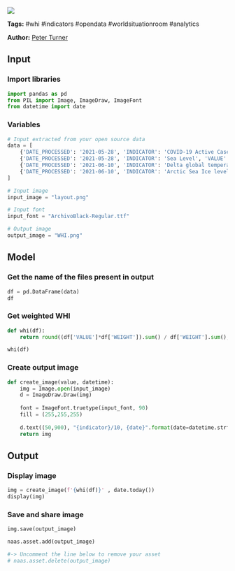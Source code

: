 <a href="https://app.naas.ai/user-redirect/naas/downloader?url=https://raw.githubusercontent.com/jupyter-naas/awesome-notebooks/master/WSR/WHI_Create_indicator.ipynb" target="_parent"><img src="https://naasai-public.s3.eu-west-3.amazonaws.com/open_in_naas.svg"/></a>

**Tags:** #whi #indicators #opendata #worldsituationroom #analytics

**Author:** [Peter Turner](https://www.linkedin.com/in/peter-turner-0839aa116/)

## Input

### Import libraries


```python
import pandas as pd
from PIL import Image, ImageDraw, ImageFont
from datetime import date
```

### Variables


```python
# Input extracted from your open source data
data = [
    {'DATE_PROCESSED': '2021-05-28', 'INDICATOR': 'COVID-19 Active Cases', 'VALUE': 0.21, 'WEIGHT': 4},
    {'DATE_PROCESSED': '2021-05-28', 'INDICATOR': 'Sea Level', 'VALUE': 4.951165245651996, 'WEIGHT': 2},
    {'DATE_PROCESSED': '2021-06-10', 'INDICATOR': 'Delta global temperature', 'VALUE': 4.9, 'WEIGHT': 4},
    {'DATE_PROCESSED': '2021-06-10', 'INDICATOR': 'Arctic Sea Ice level (million square km)', 'VALUE': 4.9, 'WEIGHT': 2}
]

# Input image
input_image = "layout.png"

# Input font
input_font = "ArchivoBlack-Regular.ttf"

# Output image
output_image = "WHI.png"
```

## Model

### Get the name of the files present in output


```python
df = pd.DataFrame(data)
df
```

### Get weighted WHI


```python
def whi(df):
    return round((df['VALUE']*df['WEIGHT']).sum() / df['WEIGHT'].sum(), 2)

whi(df)
```

### Create output image


```python
def create_image(value, datetime):
    img = Image.open(input_image)
    d = ImageDraw.Draw(img)
    
    font = ImageFont.truetype(input_font, 90)
    fill = (255,255,255)
    
    d.text((50,900), "{indicator}/10, {date}".format(date=datetime.strftime("%d/%m/%Y"), indicator=value), font=font, fill=fill)
    return img
```

## Output

### Display image


```python
img = create_image(f'{whi(df)}' , date.today())
display(img)
```

### Save and share image


```python
img.save(output_image)

naas.asset.add(output_image)

#-> Uncomment the line below to remove your asset
# naas.asset.delete(output_image)
```
